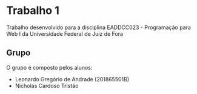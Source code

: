 
# Trabalho 1

  

Trabalho desenvolvido para a disciplina EADDCC023 - Programação para Web I da Universidade Federal de Juiz de Fora

  

## Grupo

O grupo é composto pelos alunos:

 - Leonardo Gregório de Andrade (201865501B)
 - Nicholas Cardoso Tristão
